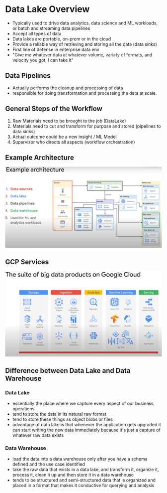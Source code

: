 # Data Lake Overview

- Typically used to drive data analytics, data science and ML workloads, or batch and streaming data pipelines
- Accept all types of data
- Data lakes are portable, on-prem or in the cloud
- Provide a reliable way of retrieving and storing all the data (data sinks)
- First line of defense in enterprise data env
- "Give me whatever data at whatever volume, variaty of formats, and velocity you got, I can take it"

## Data Pipelines

- Actually performs the cleanup and processing of data
- responsible for doing transformation and processing the data at scale.

## General Steps of the Workflow

1. Raw Materials need to be brought to the job (DataLake)
2. Materials need to cut and transform for purpose and stored (pipelines to data sinks)
3. Actual outcome could be a new insight / ML Model
4. Supervisor who directs all aspects (workflow orchestration)

## Example Architecture

![Alt text](./Sample-arch.png)

## GCP Services

![Alt text](./GCP_Services.png)

## Difference between Data Lake and Data Warehouse

### Data Lake

- essentially the place where we capture every aspect of our business operations.
- tend to store the data in its natural raw format
- tend to store these things as object blobs or files
- advantage of data lake is that whenever the application gets upgraded it can start writing the new data immediately because it's just a capture of whatever raw data exists

### Data Warehouse

- load the data into a data warehouse only after you have a schema defined and the use case identified
- take the raw data that exists in a data lake, and transform it, organize it, process it, clean it up and then store it in a data warehouse
- tends to be structured and semi-structured data that is organized and placed in a format that makes it conductive for querying and analysis
